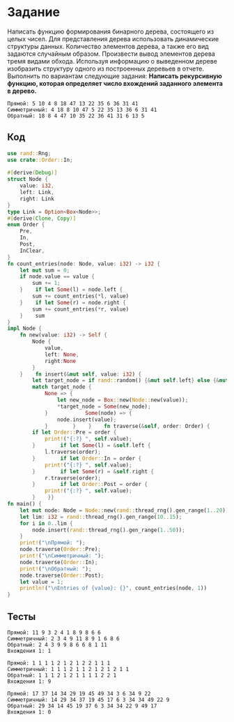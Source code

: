 # Задание
Написать функцию формирования бинарного дерева, состоящего из целых чисел. Для представления дерева использовать динамические структуры данных. Количество элементов дерева, а также его вид задаются случайным образом. Произвести вывод элементов дерева тремя видами обхода. Используя информацию о выведенном дереве изобразить структуру одного из построенных деревьев в отчете. Выполнить по вариантам следующие задания:
**Написать рекурсивную функцию, которая определяет число вхождений заданного элемента в дерево.**
```
Прямой: 5 10 4 8 18 47 13 22 35 6 36 31 41 
Симметричный: 4 18 8 10 47 5 22 35 13 36 6 31 41 
Обратный: 18 8 4 47 10 35 22 36 41 31 6 13 5 
```
## Код
```rust
use rand::Rng;  
use crate::Order::In;  
  
#[derive(Debug)]  
struct Node {  
    value: i32,  
    left: Link,  
    right: Link  
}  
type Link = Option<Box<Node>>; 
#[derive(Clone, Copy)]  
enum Order {  
    Pre,  
    In,  
    Post,  
    InClear,  
}  
fn count_entries(node: Node, value: i32) -> i32 {  
    let mut sum = 0;  
    if node.value == value {  
        sum += 1;  
    }    if let Some(l) = node.left {  
        sum += count_entries(*l, value)  
    }    if let Some(r) = node.right {  
        sum += count_entries(*r, value)  
    }    sum  
}   
impl Node {  
    fn new(value: i32) -> Self {  
        Node {  
            value,  
            left: None,  
            right:None  
        }  
    }    fn insert(&mut self, value: i32) {  
        let target_node = if rand::random() {&mut self.left} else {&mut self.right};  
        match target_node {  
            None => {  
                let new_node = Box::new(Node::new(value));  
                *target_node = Some(new_node);  
            }            Some(node) => {  
                node.insert(value);  
            }        }    }    fn traverse(&self, order: Order) {  
        if let Order::Pre = order {  
            print!("{:?} ", self.value);  
        }        if let Some(l) = &self.left {  
            l.traverse(order);  
        }        if let Order::In = order {  
            print!("{:?} ", self.value);  
        }        if let Some(r) = &self.right {  
            r.traverse(order);  
        }        if let Order::Post = order {  
            print!("{:?} ", self.value);  
        }    }}  
fn main() {  
    let mut node: Node = Node::new(rand::thread_rng().gen_range(1..20));  
    let lim: i32 = rand::thread_rng().gen_range(10..15);  
    for i in 0..lim {  
        node.insert(rand::thread_rng().gen_range(1..50));  
    }    
    print!("\nПрямой: ");  
    node.traverse(Order::Pre);  
    print!("\nСимметричный: ");  
    node.traverse(Order::In);  
    print!("\nОбратный: ");  
    node.traverse(Order::Post);  
    let value = 1;  
    println!("\nEntries of {value}: {}", count_entries(node, 1))  
}
```
## Тесты
```
Прямой: 11 9 3 2 4 1 8 9 8 6 6 
Симметричный: 2 3 4 9 11 8 9 1 6 8 6 
Обратный: 2 4 3 9 9 8 6 6 8 1 11 
Вхождения 1: 1
```
```
Прямой: 1 1 1 1 2 1 2 1 2 2 1 1 1 
Симметричный: 1 1 1 2 1 1 2 1 2 1 2 1 1 
Обратный: 1 1 1 2 1 2 1 1 1 1 2 2 1 
Вхождения 1: 9
```
```
Прямой: 17 37 14 34 29 19 45 49 34 3 6 34 9 22 
Симметричный: 14 29 34 37 19 45 17 6 3 34 34 49 22 9 
Обратный: 29 34 14 45 19 37 6 3 34 34 22 9 49 17 
Вхождения 1: 0
```